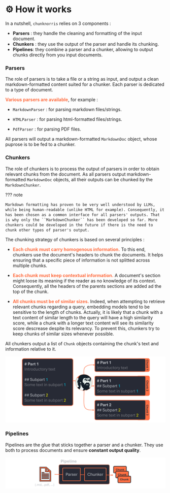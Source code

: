 # ⚙️ How it works

In a nutshell, ``chunknorris`` relies on 3 components :

- **Parsers** : they handle the cleaning and formatting of the input document.
- **Chunkers** : they use the output of the parser and handle its chunking.
- **Pipelines**: they combine a parser and a chunker, allowing to output chunks directly from you input documents.

### Parsers

The role of parsers is to take a file or a string as input, and output a clean markdown-formatted content suited for a chunker. Each parser is dedicated to a type of document. 

<span style="color:#FF6E42">**Various parsers are available**</span>, for example :

- ``MarkdownParser`` : for parsing markdown files/strings.

- ``HTMLParser`` : for parsing html-formatted files/strings.

- ``PdfParser`` : for parsing PDF files.

All parsers will output a markdown-formatted ``MarkdownDoc`` object, whose puprose is to be fed to a chunker.

### Chunkers

The role of chunkers is to process the output of parsers in order to obtain relevant chunks from the document. As all parsers output markdown-formatted ``MarkdownDoc`` objects, all their outputs can be chunked by the ``MarkdownChunker``.

??? note

    Markdown formatting has proven to be very well understood by LLMs, while being human-readable (unlike HTML for example). Consequently, it has been chosen as a common interface for all parsers' outputs. That is why only the ``MarkdownChunker`` has been developed so far. More chunkers could be developed in the future if there is the need to chunk other types of parser's output.

The chunking strategy of chunkers is based on several principles :

- <span style="color:#FF6E42">**Each chunk must carry homogenous information.**</span> To this end, chunkers use the document's headers to chunk the documents. It helps ensuring that a specific piece of information is not splitted across multiple chunks.

- <span style="color:#FF6E42">**Each chunk must keep contextual information.**</span> A document's section might loose its meaning if the reader as no knowledge of its context. Consequently, all the headers of the parents sections are added ad the top of the chunk.

- <span style="color:#FF6E42">**All chunks must be of similar sizes.**</span> Indeed, when attempting to retrieve relevant chunks regarding a query, embedding models tend to be sensitive to the length of chunks. Actually, it is likely that a chunk with a text content of similar length to the query will have a high similarity score, while a chunk with a longer text content will see its similarity score descrease despite its relevancy. To prevent this, chunkers try to keep chunks of similar sizes whenever possible.

All chunkers output a list of ``Chunk`` objects containing the chunk's text and information relative to it.

![chunking method](../assets/chunking_method.png)

### Pipelines

Pipelines are the glue that sticks together a parser and a chunker. They use both to process documents and ensure **constant output quality**.

![pipeline](../assets/pipeline.png)
